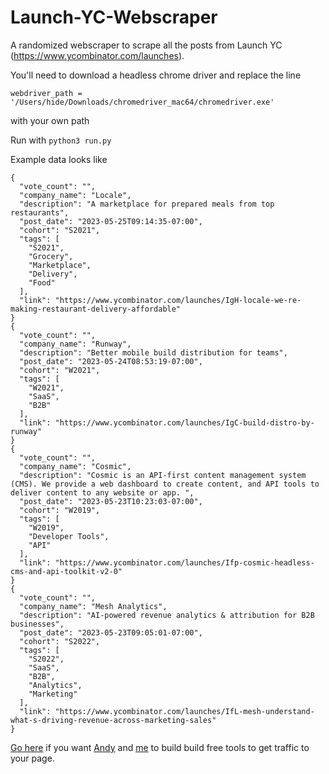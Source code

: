 # Launch-YC-Webscraper
A randomized webscraper to scrape all the posts from Launch YC (https://www.ycombinator.com/launches).

You'll need to download a headless chrome driver and replace the line
```
webdriver_path = '/Users/hide/Downloads/chromedriver_mac64/chromedriver.exe'
```
with your own path

Run with `python3 run.py`

Example data looks like

```
{
  "vote_count": "",
  "company_name": "Locale",
  "description": "A marketplace for prepared meals from top restaurants",
  "post_date": "2023-05-25T09:14:35-07:00",
  "cohort": "S2021",
  "tags": [
    "S2021",
    "Grocery",
    "Marketplace",
    "Delivery",
    "Food"
  ],
  "link": "https://www.ycombinator.com/launches/IgH-locale-we-re-making-restaurant-delivery-affordable"
}
{
  "vote_count": "",
  "company_name": "Runway",
  "description": "Better mobile build distribution for teams",
  "post_date": "2023-05-24T08:53:19-07:00",
  "cohort": "W2021",
  "tags": [
    "W2021",
    "SaaS",
    "B2B"
  ],
  "link": "https://www.ycombinator.com/launches/IgC-build-distro-by-runway"
}
{
  "vote_count": "",
  "company_name": "Cosmic",
  "description": "Cosmic is an API-first content management system (CMS). We provide a web dashboard to create content, and API tools to deliver content to any website or app. ",
  "post_date": "2023-05-23T10:23:03-07:00",
  "cohort": "W2019",
  "tags": [
    "W2019",
    "Developer Tools",
    "API"
  ],
  "link": "https://www.ycombinator.com/launches/Ifp-cosmic-headless-cms-and-api-toolkit-v2-0"
}
{
  "vote_count": "",
  "company_name": "Mesh Analytics",
  "description": "AI-powered revenue analytics & attribution for B2B businesses",
  "post_date": "2023-05-23T09:05:01-07:00",
  "cohort": "S2022",
  "tags": [
    "S2022",
    "SaaS",
    "B2B",
    "Analytics",
    "Marketing"
  ],
  "link": "https://www.ycombinator.com/launches/IfL-mesh-understand-what-s-driving-revenue-across-marketing-sales"
}
```

[Go here](https://www.pageshidara.com/) if you want [Andy](https://twitter.com/Page_Farms) and [me](https://twitter.com/catsarecuter98) to build build free tools to get traffic to your page.
